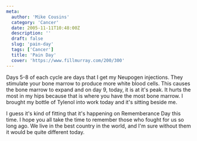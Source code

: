 ```yaml
---
meta:
  author: 'Mike Cousins'
  category: 'Cancer'
  date: 2005-11-11T10:48:00Z
  description: ''
  draft: false
  slug: 'pain-day'
  tags: ['Cancer']
  title: 'Pain Day'
  cover: 'https://www.fillmurray.com/200/300'
---
```


Days 5-8 of each cycle are days that I get my Neupogen injections. They
stimulate your bone marrow to produce more white blood cells. This causes the
bone marrow to expand and on day 9, today, it is at it's peak. It hurts the most
in my hips because that is where you have the most bone marrow. I brought my
bottle of Tylenol into work today and it's sitting beside me.

I guess it's kind of fitting that it's happening on Rememberance Day this time.
I hope you all take the time to remember those who fought for us so long ago. We
live in the best country in the world, and I'm sure without them it would be
quite different today.
